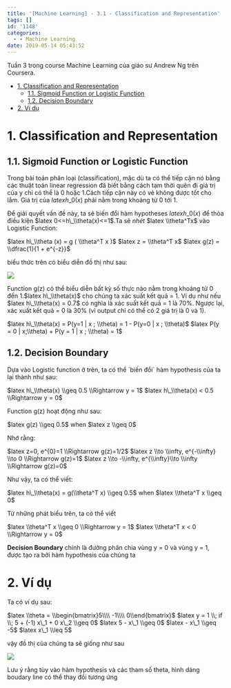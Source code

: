 ```yaml
---
title: '[Machine Learning] - 3.1 - Classification and Representation'
tags: []
id: '1148'
categories:
  - - Machine Learning
date: 2019-05-14 05:43:52
---
```


Tuần 3 trong course Machine Learning của giáo sư Andrew Ng trên Coursera.
<!-- more -->
*   [1\. Classification and Representation](#1-classification-and-representation)
    *   [1.1. Sigmoid Function or Logistic Function](#11-sigmoid-function-or-logistic-function)
    *   [1.2. Decision Boundary](#12-decision-boundary)
*   [2\. Ví dụ](#2-v%C3%AD-d%E1%BB%A5)

# **1\. Classification and Representation**

## **1.1. Sigmoid Function or Logistic Function**

Trong bài toán phân loại (classification), mặc dù ta có thể tiếp cận nó bằng các thuật toán linear regression đã biết bằng cách tạm thời quên đi giá trị của y chỉ có thể là 0 hoặc 1.Cách tiếp cận này có vẻ không được tốt cho lắm. Giá trị của $latex h\_0(x)$ phải nằm trong khoảng từ 0 tới 1.

Để giải quyết vấn đề này, ta sẽ biến đổi hàm hypotheses $latex h\_0(x)$ để thỏa điều kiện $latex 0<=h\_\\theta(x)<=1$.Ta sẽ _nhét_ $latex \\theta^Tx$ vào Logistic Function:

$latex h\_\\theta (x) = g ( \\theta^T x )$
$latex z = \\theta^T x$
$latex g(z) = \\dfrac{1}{1 + e^{-z}}$ 

biểu thức trên có biểu diễn đồ thị như sau:

![](https://i.imgur.com/9IHlEt9.png)

Function g(z) có thể biểu diễn bất kỳ số thực nào nằm trong khoảng từ 0 đến 1.$latex h\_\\theta(x)$ cho chúng ta xác suất kết quả = 1. Ví dụ như nếu $latex h\_\\theta(x) = 0.7$ có nghĩa là xác suất kết quả = 1 là 70%. Ngược lại, xác xuất kết quả = 0 là 30% (vì output chỉ có thể có 2 giá trị là 0 và 1).

$latex h\_\\theta(x) = P(y=1 | x ; \\theta) = 1 - P(y=0 | x ; \\theta)$
$latex P(y = 0 | x;\\theta) + P(y = 1 | x ; \\theta) = 1$ 

## **1.2. Decision Boundary**

Dựa vào Logistic function ở trên, ta có thể \`biến đổi\` hàm hypothesis của ta lại thành như sau:

 
 $latex h\_\\theta(x) \\geq 0.5 \\Rightarrow y = 1$
 $latex h\_\\theta(x) < 0.5 \\Rightarrow y = 0$ 

Function g(z) hoạt động như sau:

$latex g(z) \\geq 0.5$
when
$latex z \\geq 0$ 

Nhớ rằng:

$latex z=0, e^{0}=1 \\Rightarrow g(z)=1/2$
$latex z \\to \\infty, e^{-\\infty} \\to 0 \\Rightarrow g(z)=1$
$latex z \\to -\\infty, e^{\\infty}\\to \\infty \\Rightarrow g(z)=0$ 

Như vậy, ta có thể viết:

$latex h\_\\theta(x) = g(\\theta^T x) \\geq 0.5$
when
$latex \\theta^T x \\geq 0$ 

Từ những phát biểu trên, ta có thể viết

$latex \\theta^T x \\geq 0 \\Rightarrow y = 1$
$latex \\theta^T x < 0 \\Rightarrow y = 0$ 

**Decision Boundary** chính là đường phân chia vùng y = 0 và vùng y = 1, được tạo ra bởi hàm hypothesis của chúng ta

# **2\. Ví dụ**

Ta có ví dụ sau:

$latex \\theta = \\begin{bmatrix}5\\\\ -1\\\\ 0\\end{bmatrix}$
$latex y = 1 \\; if \\; 5 + (-1) x\_1 + 0 x\_2 \\geq 0$
$latex 5 - x\_1 \\geq 0$
$latex - x\_1 \\geq -5$
$latex x\_1 \\leq 5$ 

vậy đồ thị của chúng ta sẽ giống như sau

![](https://i.imgur.com/VNSdsHL.png)

Lưu ý rằng tùy vào hàm hypothesis và các tham số theta, hình dáng boudary line có thể thay đổi tương ứng